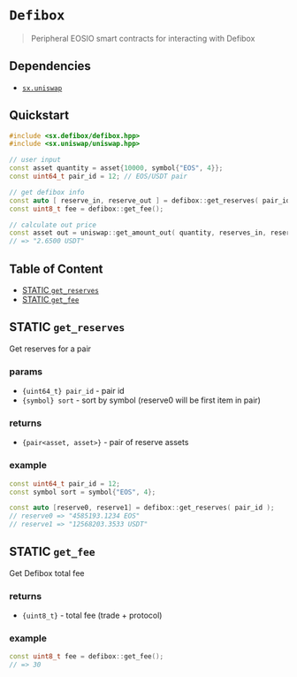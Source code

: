 # **`Defibox`**

> Peripheral EOSIO smart contracts for interacting with Defibox

## Dependencies

- [`sx.uniswap`](https://github.com/stableex/sx.uniswap)

## Quickstart

```c++
#include <sx.defibox/defibox.hpp>
#include <sx.uniswap/uniswap.hpp>

// user input
const asset quantity = asset{10000, symbol{"EOS", 4}};
const uint64_t pair_id = 12; // EOS/USDT pair

// get defibox info
const auto [ reserve_in, reserve_out ] = defibox::get_reserves( pair_id, quantity.symbol );
const uint8_t fee = defibox::get_fee();

// calculate out price
const asset out = uniswap::get_amount_out( quantity, reserves_in, reserves_out, fee );
// => "2.6500 USDT"
```

## Table of Content

- [STATIC `get_reserves`](#static-get_reserves)
- [STATIC `get_fee`](#static-get_fee)

## STATIC `get_reserves`

Get reserves for a pair

### params

- `{uint64_t} pair_id` - pair id
- `{symbol} sort` - sort by symbol (reserve0 will be first item in pair)

### returns

- `{pair<asset, asset>}` - pair of reserve assets

### example

```c++
const uint64_t pair_id = 12;
const symbol sort = symbol{"EOS", 4};

const auto [reserve0, reserve1] = defibox::get_reserves( pair_id );
// reserve0 => "4585193.1234 EOS"
// reserve1 => "12568203.3533 USDT"
```

## STATIC `get_fee`

Get Defibox total fee

### returns

- `{uint8_t}` - total fee (trade + protocol)

### example

```c++
const uint8_t fee = defibox::get_fee();
// => 30
```